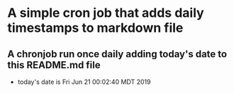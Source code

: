 A simple cron job that adds daily timestamps to markdown file
============================================================
## A chronjob run once daily adding today's date to this README.md file
* today's date is Fri Jun 21 00:02:40 MDT 2019
